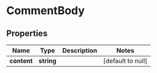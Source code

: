 # CommentBody

## Properties
Name | Type | Description | Notes
------------ | ------------- | ------------- | -------------
**content** | **string** |  | [default to null]


